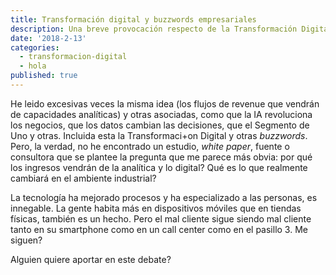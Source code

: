 ```yaml
---
title: Transformación digital y buzzwords empresariales
description: Una breve provocación respecto de la Transformación Digital.
date: '2018-2-13'
categories:
  - transformacion-digital
  - hola
published: true
---
```

He leido excesivas veces la misma idea (los flujos de revenue que vendrán de capacidades analíticas) y otras asociadas, como que la IA revoluciona los negocios, que los datos cambian las decisiones, que el Segmento de Uno y otras. Incluida esta la Transformaci+on Digital y otras _buzzwords_. Pero, la verdad, no he encontrado un estudio, _white paper_, fuente o consultora que se plantee la pregunta que me parece más obvia: por qué los ingresos vendrán de la analítica y lo digital? Qué es lo que realmente cambiará en el ambiente industrial?

La tecnología ha mejorado procesos y ha especializado a las personas, es innegable. La gente habita más en dispositivos móviles que en tiendas físicas, también es un hecho. Pero el mal cliente sigue siendo mal cliente tanto en su smartphone como en un call center como en el pasillo 3. Me siguen?

Alguien quiere aportar en este debate?
